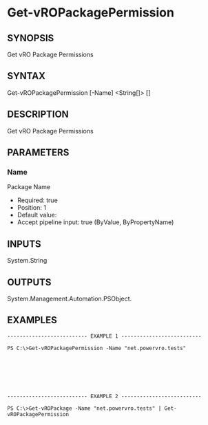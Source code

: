 # Get-vROPackagePermission

## SYNOPSIS
    
Get vRO Package Permissions

## SYNTAX
 Get-vROPackagePermission [-Name] <String[]> [<CommonParameters>]    

## DESCRIPTION

Get vRO Package Permissions

## PARAMETERS


### Name

Package Name

* Required: true
* Position: 1
* Default value: 
* Accept pipeline input: true (ByValue, ByPropertyName)

## INPUTS

System.String

## OUTPUTS

System.Management.Automation.PSObject.

## EXAMPLES
```
-------------------------- EXAMPLE 1 --------------------------

PS C:\>Get-vROPackagePermission -Name "net.powervro.tests"







-------------------------- EXAMPLE 2 --------------------------

PS C:\>Get-vROPackage -Name "net.powervro.tests" | Get-vROPackagePermission
```

